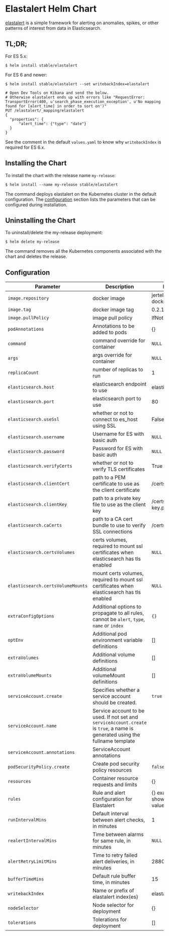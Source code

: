 # Elastalert Helm Chart

[elastalert](https://github.com/Yelp/elastalert) is a simple framework for alerting on anomalies, spikes, or other patterns of interest from data in Elasticsearch.

## TL;DR;

For ES 5.x:

```console
$ helm install stable/elastalert
```

For ES 6 and newer:

```console
$ helm install stable/elastalert --set writebackIndex=elastalert

# Open Dev Tools on Kibana and send the below.
# Otherwise elastalert ends up with errors like "RequestError: TransportError(400, u'search_phase_execution_exception', u'No mapping found for [alert_time] in order to sort on')"
PUT /elastalert/_mapping/elastalert
{
  "properties": {
      "alert_time": {"type": "date"}
  }
}
```

See the comment in the default `values.yaml` to know why `writebackIndex` is required for ES 6.x.

## Installing the Chart

To install the chart with the release name `my-release`:

```console
$ helm install --name my-release stable/elastalert
```

The command deploys elastalert on the Kubernetes cluster in the default configuration. The [configuration](#configuration) section lists the parameters that can be configured during installation.

## Uninstalling the Chart

To uninstall/delete the my-release deployment:

```console
$ helm delete my-release
```

The command removes all the Kubernetes components associated with the chart and deletes the release.

## Configuration

| Parameter                         | Description                                                                                                                   | Default                         |
|-----------------------------------|-------------------------------------------------------------------------------------------------------------------------------|---------------------------------|
| `image.repository`                | docker image                                                                                                                  | jertel/elastalert-docker        |
| `image.tag`                       | docker image tag                                                                                                              | 0.2.1                           |
| `image.pullPolicy`                | image pull policy                                                                                                             | IfNotPresent                    |
| `podAnnotations`                  | Annotations to be added to pods                                                                                               | {}                              |
| `command`                         | command override for container                                                                                                | `NULL`                          |
| `args`                            | args override for container                                                                                                   | `NULL`                          |
| `replicaCount`                    | number of replicas to run                                                                                                     | 1                               |
| `elasticsearch.host`              | elasticsearch endpoint to use                                                                                                 | elasticsearch                   |
| `elasticsearch.port`              | elasticsearch port to use                                                                                                     | 80                              |
| `elasticsearch.useSsl`            | whether or not to connect to es_host using SSL                                                                                | False                           |
| `elasticsearch.username`          | Username for ES with basic auth                                                                                               | `NULL`                          |
| `elasticsearch.password`          | Password for ES with basic auth                                                                                               | `NULL`                          |
| `elasticsearch.verifyCerts`       | whether or not to verify TLS certificates                                                                                     | True                            |
| `elasticsearch.clientCert`        | path to a PEM certificate to use as the client certificate                                                                    | /certs/client.pem               |
| `elasticsearch.clientKey`         | path to a private key file to use as the client key                                                                           | /certs/client-key.pem           |
| `elasticsearch.caCerts`           | path to a CA cert bundle to use to verify SSL connections                                                                     | /certs/ca.pem                   |
| `elasticsearch.certsVolumes`      | certs volumes, required to mount ssl certificates when elasticsearch has tls enabled                                          | `NULL`                          |
| `elasticsearch.certsVolumeMounts` | mount certs volumes, required to mount ssl certificates when elasticsearch has tls enabled                                    | `NULL`                          |
| `extraConfigOptions`              | Additional options to propagate to all rules, cannot be `alert`, `type`, `name` or `index`                                    | `{}`                            |
| `optEnv`                          | Additional pod environment variable definitions                                                                               | []                              |
| `extraVolumes`                    | Additional volume definitions                                                                                                 | []                              |
| `extraVolumeMounts`               | Additional volumeMount definitions                                                                                            | []                              |
| `serviceAccount.create`           | Specifies whether a service account should be created.                                                                        | `true`                          |
| `serviceAccount.name`             | Service account to be used. If not set and `serviceAccount.create` is `true`, a name is generated using the fullname template |                                 |
| `serviceAccount.annotations`      | ServiceAccount annotations                                                                                                    |                                 |
| `podSecurityPolicy.create`        | Create pod security policy resources                                                                                          | `false`                         |
| `resources`                       | Container resource requests and limits                                                                                        | {}                              |
| `rules`                           | Rule and alert configuration for Elastalert                                                                                   | {} example shown in values.yaml |
| `runIntervalMins`                 | Default interval between alert checks, in minutes                                                                             | 1                               |
| `realertIntervalMins`             | Time between alarms for same rule, in minutes                                                                                 | `NULL`                          |
| `alertRetryLimitMins`             | Time to retry failed alert deliveries, in minutes                                                                             | 2880 (2 days)                   |
| `bufferTimeMins`                  | Default rule buffer time, in minutes                                                                                          | 15                              |
| `writebackIndex`                  | Name or prefix of elastalert index(es)                                                                                        | elastalert_status               |
| `nodeSelector`                    | Node selector for deployment                                                                                                  | {}                              |
| `tolerations`                     | Tolerations for deployment                                                                                                    | []                              |

